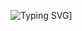 <!--# আস-সালামু 'আলাইকুম, I'm Fazle Rabbi!-->
![Typing SVG](https://readme-typing-svg.demolab.com/?font=Rubik+Mono+One&size=43&pause=1000&color=03FA6EFF&center=true&vCenter=true&repeat=false&random=false&width=1024&height=100&lines=%E0%A6%86%E0%A6%B8-%E0%A6%B8%E0%A6%BE%E0%A6%B2%E0%A6%BE%E0%A6%AE%E0%A7%81%20%E0%A6%86%E0%A6%B2%E0%A6%BE%E0%A6%87%E0%A6%95%E0%A7%81%E0%A6%AE%2C+I%27m+Fazle!)]
